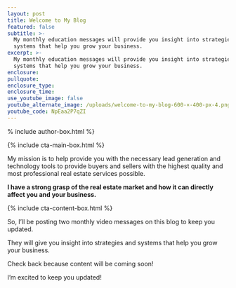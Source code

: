 ```yaml
---
layout: post
title: Welcome to My Blog
featured: false
subtitle: >-
  My monthly education messages will provide you insight into strategies and
  systems that help you grow your business.
excerpt: >-
  My monthly education messages will provide you insight into strategies and
  systems that help you grow your business.
enclosure:
pullquote:
enclosure_type:
enclosure_time:
use_youtube_image: false
youtube_alternate_image: /uploads/welcome-to-my-blog-600-×-400-px-4.png
youtube_code: NpEaa2P7qZI
---
```

% include author-box.html %\}

{% include cta-main-box.html %}

My mission is to help provide you with the necessary lead generation and technology tools to provide buyers and sellers with the highest quality and most professional real estate services possible.

**I have a strong grasp of the real estate market and how it can directly affect you and your business.**

{% include cta-content-box.html %}

So, I’ll be posting two monthly video messages on this blog to keep you updated.&nbsp;

They will give you insight into strategies and systems that help you grow your business.

Check back because content will be coming soon!

I’m excited to keep you updated!